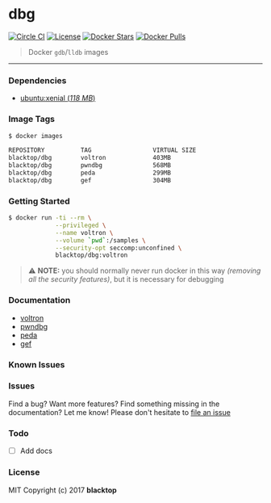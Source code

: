 dbg
===

[![Circle CI](https://circleci.com/gh/blacktop/dbg.png?style=shield)](https://circleci.com/gh/blacktop/dbg)
[![License](http://img.shields.io/:license-mit-blue.svg)](http://doge.mit-license.org)
[![Docker Stars](https://img.shields.io/docker/stars/blacktop/dbg.svg)](https://store.docker.com/community/images/blacktop/dbg)
[![Docker Pulls](https://img.shields.io/docker/pulls/blacktop/dbg.svg)](https://store.docker.com/community/images/blacktop/dbg)

> Docker `gdb`/`lldb` images
___

### Dependencies

-	[ubuntu:xenial (*118 MB*\)](https://hub.docker.com/_/ubuntu/)

### Image Tags

```bash
$ docker images

REPOSITORY          TAG                 VIRTUAL SIZE
blacktop/dbg        voltron             403MB
blacktop/dbg        pwndbg              568MB
blacktop/dbg        peda                299MB
blacktop/dbg        gef                 304MB
```

### Getting Started

```bash
$ docker run -ti --rm \
             --privileged \
             --name voltron \
             --volume `pwd`:/samples \
             --security-opt seccomp:unconfined \
             blacktop/dbg:voltron
```

> :warning: **NOTE:** you should normally never run docker in this way *(removing all the security features)*, but it is necessary for debugging

### Documentation

-	[voltron](docs/voltron.md)
-	[pwndbg](docs/pwndbg.md)
-	[peda](docs/peda.md)
-	[gef](docs/gef.md)

### Known Issues

### Issues

Find a bug? Want more features? Find something missing in the documentation? Let me know! Please don't hesitate to [file an issue](https://github.com/blacktop/dbg/issues/new)

### Todo

-	[ ] Add docs

### License

MIT Copyright (c) 2017 **blacktop**
